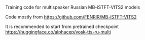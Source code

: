 Training code for multispeaker Russian MB-iSTFT-VITS2 models

Code mostly from <https://github.com/FENRlR/MB-iSTFT-VITS2>

It is recommended to start from pretrained checkpoint https://huggingface.co/alphacep/vosk-tts-ru-multi
